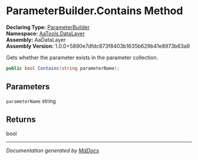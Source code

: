 ﻿<!--  
  <auto-generated>   
    The contents of this file were generated by a tool.  
    Changes to this file may be list if the file is regenerated  
  </auto-generated>   
-->

# ParameterBuilder.Contains Method

**Declaring Type:** [ParameterBuilder](../index.md)  
**Namespace:** [AaTools.DataLayer](../../index.md)  
**Assembly:** AaDataLayer  
**Assembly Version:** 1.0.0+5890e7dfdc873f8403b1635b629b41e8973b63a9

Gets whether the parameter exists in the parameter collection.

```csharp
public bool Contains(string parameterName);
```

## Parameters

`parameterName`  string

## Returns

bool

___

*Documentation generated by [MdDocs](https://github.com/ap0llo/mddocs)*
